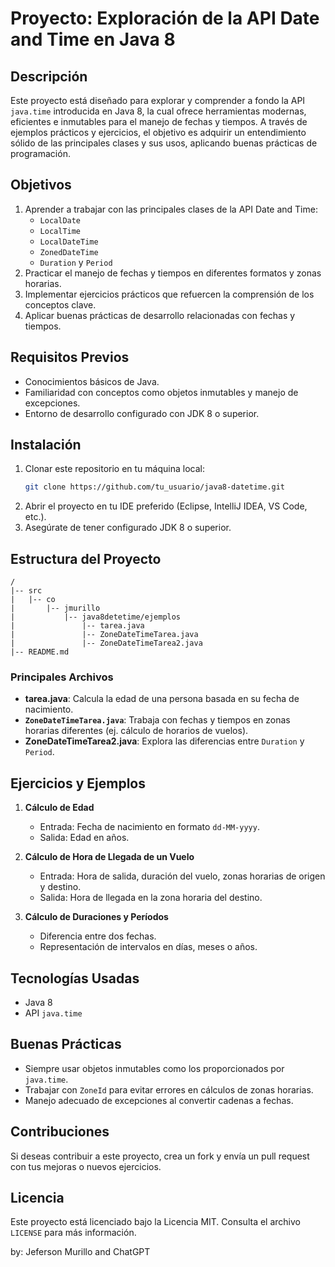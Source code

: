 # Proyecto: Exploración de la API Date and Time en Java 8

## Descripción

Este proyecto está diseñado para explorar y comprender a fondo la API `java.time` introducida en Java 8, la cual ofrece herramientas modernas, eficientes e inmutables para el manejo de fechas y tiempos. A través de ejemplos prácticos y ejercicios, el objetivo es adquirir un entendimiento sólido de las principales clases y sus usos, aplicando buenas prácticas de programación.

## Objetivos

1. Aprender a trabajar con las principales clases de la API Date and Time:
   - `LocalDate`
   - `LocalTime`
   - `LocalDateTime`
   - `ZonedDateTime`
   - `Duration` y `Period`
2. Practicar el manejo de fechas y tiempos en diferentes formatos y zonas horarias.
3. Implementar ejercicios prácticos que refuercen la comprensión de los conceptos clave.
4. Aplicar buenas prácticas de desarrollo relacionadas con fechas y tiempos.

## Requisitos Previos

- Conocimientos básicos de Java.
- Familiaridad con conceptos como objetos inmutables y manejo de excepciones.
- Entorno de desarrollo configurado con JDK 8 o superior.

## Instalación

1. Clonar este repositorio en tu máquina local:
   ```bash
   git clone https://github.com/tu_usuario/java8-datetime.git
   ```
2. Abrir el proyecto en tu IDE preferido (Eclipse, IntelliJ IDEA, VS Code, etc.).
3. Asegúrate de tener configurado JDK 8 o superior.

## Estructura del Proyecto

```
/
|-- src
|   |-- co 
|       |-- jmurillo
|           |-- java8detetime/ejemplos
|               |-- tarea.java
|               |-- ZoneDateTimeTarea.java
|               |-- ZoneDateTimeTarea2.java
|-- README.md
```

### Principales Archivos

- **tarea.java**: Calcula la edad de una persona basada en su fecha de nacimiento.
- **`ZoneDateTimeTarea.java`**: Trabaja con fechas y tiempos en zonas horarias diferentes (ej. cálculo de horarios de vuelos).
- **ZoneDateTimeTarea2.java**: Explora las diferencias entre `Duration` y `Period`.

## Ejercicios y Ejemplos

1. **Cálculo de Edad**

   - Entrada: Fecha de nacimiento en formato `dd-MM-yyyy`.
   - Salida: Edad en años.

2. **Cálculo de Hora de Llegada de un Vuelo**

   - Entrada: Hora de salida, duración del vuelo, zonas horarias de origen y destino.
   - Salida: Hora de llegada en la zona horaria del destino.

3. **Cálculo de Duraciones y Períodos**

   - Diferencia entre dos fechas.
   - Representación de intervalos en días, meses o años.

## Tecnologías Usadas

- Java 8
- API `java.time`

## Buenas Prácticas

- Siempre usar objetos inmutables como los proporcionados por `java.time`.
- Trabajar con `ZoneId` para evitar errores en cálculos de zonas horarias.
- Manejo adecuado de excepciones al convertir cadenas a fechas.

## Contribuciones

Si deseas contribuir a este proyecto, crea un fork y envía un pull request con tus mejoras o nuevos ejercicios.

## Licencia

Este proyecto está licenciado bajo la Licencia MIT. Consulta el archivo `LICENSE` para más información.

by: Jeferson Murillo and ChatGPT
